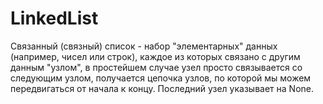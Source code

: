 # LinkedList

Связанный (связный) список - набор "элементарных" данных (например, чисел или строк), каждое из которых связано с другим данным "узлом", в простейшем случае узел просто связывается со следующим узлом, получается цепочка узлов, по которой мы можем передвигаться от начала к концу. Последний узел указывает на None.
